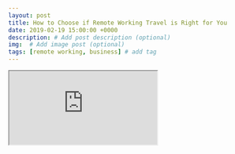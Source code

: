 ```yaml
---
layout: post
title: How to Choose if Remote Working Travel is Right for You
date: 2019-02-19 15:00:00 +0000
description: # Add post description (optional)
img:  # Add image post (optional)
tags: [remote working, business] # add tag
---
```



<iframe src="https://www.youtube.com/watch?v=cSWRGWqbFoM&feature=youtu.be"></iframe>
